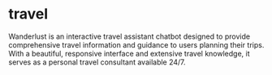# travel
Wanderlust is an interactive travel assistant chatbot designed to provide comprehensive travel information and guidance to users planning their trips. With a beautiful, responsive interface and extensive travel knowledge, it serves as a personal travel consultant available 24/7.
